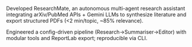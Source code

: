 Developed ResearchMate, an autonomous multi-agent research assistant integrating arXiv/PubMed APIs + Gemini LLMs to synthesize literature and export structured PDFs (<2 min/topic, ~85% relevance).

Engineered a config-driven pipeline (Research→Summariser→Editor) with modular tools and ReportLab export; reproducible via CLI.
